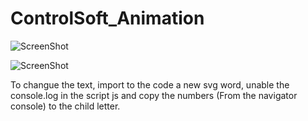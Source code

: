 # ControlSoft_Animation

![ScreenShot](https://github.com/byUps/ControlSoft_Animation/blob/master/1.jpeg)

![ScreenShot](https://github.com/byUps/ControlSoft_Animation/blob/master/2.jpeg)

To changue the text, import to the code a new svg word, unable the console.log in the script js and copy the numbers (From the navigator console) to the child letter.
